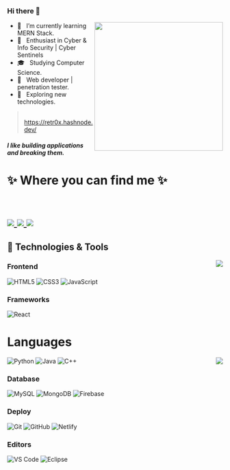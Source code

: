 ### Hi there 👋
 <img align="right" width= "300px" height="300px" src="https://github.com/abhi7889/abhi7889/assets/91309664/8f374582-0878-4864-8d23-7611847e43ab" >
 
- 🔭 &nbsp; I’m currently learning MERN Stack.
- 🤔 &nbsp; Enthusiast in Cyber & Info Security | Cyber Sentinels
- 🎓 &nbsp; Studying Computer Science.
- 💼 &nbsp; Web developer | penetration tester.
- 🌱 &nbsp; Exploring new technologies.

>&nbsp; https://retr0x.hashnode.dev/

##### I like building applications and breaking them.

<h1 align="left">
✨ Where you can find me ✨
  
<p align="left">
  <br/>
  <a href="https://www.linkedin.com/in/vadrevu-vinay-kumar-a4295a208/">
    <img src="https://img.shields.io/badge/LinkedIn-%230077B5.svg?&style=flat-square&logo=linkedin&logoColor=white">
  </a>
  
  <a href="https://github.com/vinay5916">
    <img src="https://img.shields.io/badge/Github-%230A0A0A.svg?&style=flat-square&logo=Github&logoColor=white">
    

  </a>

 
  <a href="https://www.instagram.com/avenger5916">
    <img src="https://img.shields.io/badge/Instagram-%23E4405F.svg?&style=flat-square&logo=instagram&logoColor=white">
  </a>

</p>


</h1>

## 🔧 Technologies & Tools

<img align="right"  src="https://github-readme-stats.vercel.app/api/top-langs/?username=vinay5916&theme=dracula">

### Frontend

![HTML5](https://img.shields.io/badge/-HTML5-%23E44D27?style=flat-square&logo=html5&logoColor=ffffff)
![CSS3](https://img.shields.io/badge/-CSS3-%231572B6?style=flat-square&logo=css3)
![JavaScript](https://img.shields.io/badge/-JavaScript-black?style=flat-square&logo=javascript)

### Frameworks

<!---![Nodejs](https://img.shields.io/badge/-Nodejs-black?style=flat-square&logo=Node.js)--->
![React](https://img.shields.io/badge/-React-%23282C34?style=flat-square&logo=react)



# Languages

<img align="right"   src="https://github-readme-stats.vercel.app/api?username=vinay5916&theme=github_dark&show_icons=true">

  ![Python](https://img.shields.io/badge/-Python-333333?style=flat&logo=python)
  ![Java](https://img.shields.io/badge/-Java-333333?style=flat&logo=Java&logoColor=007396)
  ![C++](https://img.shields.io/badge/-C++-333333?style=flat&logo=C%2B%2B&logoColor=00599C)



### Database

![MySQL](https://img.shields.io/badge/-MySQL-black?style=flat-square&logo=mysql)
![MongoDB](https://img.shields.io/badge/-MongoDB-black?style=flat-square&logo=mongodb)
![Firebase](https://img.shields.io/badge/-Firebase-FFA611?style=flat&logo=firebase&logoColor=FFFFFF)



### Deploy

![Git](https://img.shields.io/badge/-Git-black?style=flat-square&logo=git)
![GitHub](https://img.shields.io/badge/-GitHub-181717?style=flat-square&logo=github)
![Netlify](https://img.shields.io/badge/-Netlify-000000?style=flat-square&logo=netlify)

### Editors

![VS Code](http://img.shields.io/badge/-VS%20Code-007ACC?style=flat-square&logo=visual-studio-code)
![Eclipse](https://img.shields.io/badge/-Eclipse-333333?style=flat&logo=eclipse-ide&logoColor=2C2255)

<br>
<br>
